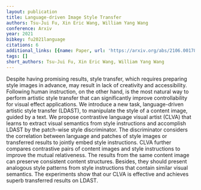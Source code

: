```yaml
---
layout: publication
title: Language-driven Image Style Transfer
authors: Tsu-Jui Fu, Xin Eric Wang, William Yang Wang
conference: Arxiv
year: 2021
bibkey: fu2021language
citations: 6
additional_links: [{name: Paper, url: 'https://arxiv.org/abs/2106.00178'}]
tags: []
short_authors: Tsu-Jui Fu, Xin Eric Wang, William Yang Wang
---
```

Despite having promising results, style transfer, which requires preparing
style images in advance, may result in lack of creativity and accessibility.
Following human instruction, on the other hand, is the most natural way to
perform artistic style transfer that can significantly improve controllability
for visual effect applications. We introduce a new task, language-driven
artistic style transfer (LDAST), to manipulate the style of a content image,
guided by a text. We propose contrastive language visual artist (CLVA) that
learns to extract visual semantics from style instructions and accomplish LDAST
by the patch-wise style discriminator. The discriminator considers the
correlation between language and patches of style images or transferred results
to jointly embed style instructions. CLVA further compares contrastive pairs of
content images and style instructions to improve the mutual relativeness. The
results from the same content image can preserve consistent content structures.
Besides, they should present analogous style patterns from style instructions
that contain similar visual semantics. The experiments show that our CLVA is
effective and achieves superb transferred results on LDAST.